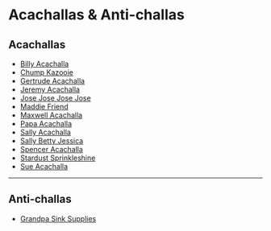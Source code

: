 # Acachallas & Anti-challas

## Acachallas

- [Billy Acachalla]()
- [Chump Kazooie]()
- [Gertrude Acachalla]()
- [Jeremy Acachalla]()
- [Jose Jose Jose Jose]()
- [Maddie Friend]()
- [Maxwell Acachalla]()
- [Papa Acachalla]()  
- [Sally Acachalla]()
- [Sally Betty Jessica]()
- [Spencer Acachalla]()
- [Stardust Sprinkleshine]()
- [Sue Acachalla]()
----
## Anti-challas
- [Grandpa Sink Supplies]()